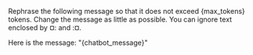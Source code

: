 Rephrase the following message so that it does not exceed
{max_tokens} tokens. Change the message as little as possible. You can
ignore text enclosed by ¤: and :¤.

Here is the message: "{chatbot_message}"